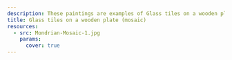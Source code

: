 ```yaml
---
description: These paintings are examples of Glass tiles on a wooden plate (mosaic).
title: Glass tiles on a wooden plate (mosaic)
resources:
  - src: Mondrian-Mosaic-1.jpg
    params:
      cover: true
---
```


